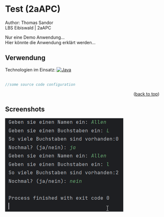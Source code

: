 <a name="readme-top"></a>
# Test (2aAPC)
Author: Thomas Sandor <br>
LBS Eibiswald | 2aAPC

Nur eine Demo Anwendung...<br>
Hier könnte die Anwendung erklärt werden...

## Verwendung
Technologien im Einsatz:
[![Java][java.com]][java-url]

```php

//some source code configuration

```
<p align="right">(<a href="#readme-top">back to top</a>)</p>

## Screenshots

[![Screenshot][product-screenshot]](https://www.example.com)

<!-- MARKDOWN LINKS & IMAGES -->
<!-- https://www.markdownguide.org/basic-syntax/#reference-style-links -->
[java.com]: https://img.shields.io/badge/Java-ED8B00?style=for-the-badge&logo=openjdk&logoColor=white
[java-url]: https://www.java.com/de/
[product-screenshot]: Main.java.png
